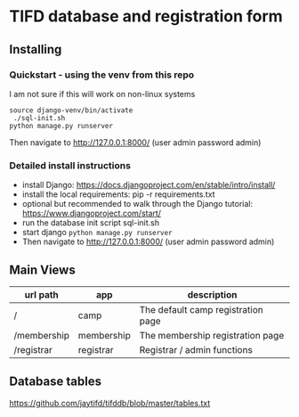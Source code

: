 # TIFD database and registration form

## Installing

### Quickstart - using the venv from this repo 
I am not sure if this will work on non-linux systems

```
source django-venv/bin/activate
 ./sql-init.sh 
python manage.py runserver
```
Then navigate to http://127.0.0.1:8000/ (user admin password admin)

### Detailed install instructions

- install Django: https://docs.djangoproject.com/en/stable/intro/install/
- install the local requirements:  pip -r requirements.txt
- optional but recommended to walk through the Django tutorial: https://www.djangoproject.com/start/
- run the database init script sql-init.sh
- start django `python manage.py runserver`
- Then navigate to http://127.0.0.1:8000/   (user admin password admin)

## Main Views

| url path     | app     | description |
|--------------|-----------|------------|
| /     | camp       | The default camp registration page
| /membership     | membership      | The membership registration page
| /registrar     | registrar    | Registrar / admin functions

## Database tables
https://github.com/jaytifd/tifddb/blob/master/tables.txt







